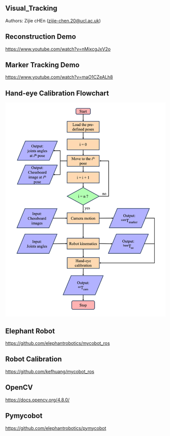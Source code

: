 ## Visual_Tracking
Authors: Zijie cHEn (zijie-chen.20@ucl.ac.uk)

## Reconstruction Demo
https://www.youtube.com/watch?v=nMixcgJxV2o

## Marker Tracking Demo
https://www.youtube.com/watch?v=maO1CZeALh8

## Hand-eye Calibration Flowchart
<img width="600" alt="Screenshot 2023-03-29 132056" src="Flow_Chart.png">

## Elephant Robot
https://github.com/elephantrobotics/mycobot_ros

## Robot Calibration
https://github.com/kefhuang/mycobot_ros

## OpenCV
https://docs.opencv.org/4.8.0/

## Pymycobot
https://github.com/elephantrobotics/pymycobot



